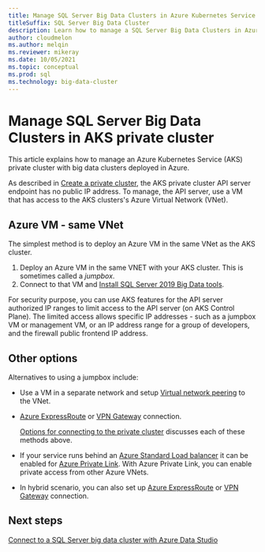 ```yaml
---
title: Manage SQL Server Big Data Clusters in Azure Kubernetes Service (AKS) private cluster
titleSuffix: SQL Server Big Data Cluster
description: Learn how to manage a SQL Server Big Data Clusters in Azure Kubernetes Service (AKS) private cluster.
author: cloudmelon
ms.author: melqin
ms.reviewer: mikeray
ms.date: 10/05/2021
ms.topic: conceptual
ms.prod: sql
ms.technology: big-data-cluster
---
```


# Manage SQL Server Big Data Clusters in AKS private cluster

This article explains how to manage an Azure Kubernetes Service (AKS) private cluster with big data clusters deployed in Azure.

As described in [Create a private cluster](/azure/aks/private-clusters/), the AKS private cluster API server endpoint has no public IP address. To manage, the API server, use a VM that has access to the AKS clusters's Azure Virtual Network (VNet).

## Azure VM - same VNet

The simplest method is to deploy an Azure VM in the same VNet as the AKS cluster.

1. Deploy an Azure VM in the same VNET with your AKS cluster. This is sometimes called a *jumpbox*.
1. Connect to that VM and [Install SQL Server 2019 Big Data tools](deployment-guidance.md#install-sql-server-2019-big-data-tools).

For security purpose, you can use AKS features for the API server authorized IP ranges to limit access to the API server (on AKS Control Plane). The limited access allows specific IP addresses - such as a jumpbox VM or management VM, or an IP address range for a group of developers, and the firewall public frontend IP address.

## Other options

Alternatives to using a jumpbox include:

* Use a VM in a separate network and setup [Virtual network peering](/azure/virtual-network/virtual-network-peering-overview) to the VNet.

* [Azure ExpressRoute](/azure/expressroute/expressroute-introduction) or [VPN Gateway](/azure/vpn-gateway/vpn-gateway-about-vpngateways) connection.

   [Options for connecting to the private cluster](/azure/aks/private-clusters#options-for-connecting-to-the-private-cluster) discusses each of these methods above.

* If your service runs behind an [Azure Standard Load balancer](/azure/aks/load-balancer-standard) it can be enabled for [Azure Private Link](/azure/private-link/private-link-service-overview#limitations). With Azure Private Link, you can enable private access from other Azure VNets.

* In hybrid scenario, you can also set up [Azure ExpressRoute](/azure/expressroute/expressroute-introduction) or [VPN Gateway](/azure/vpn-gateway/vpn-gateway-about-vpngateways) connection.

## Next steps

[Connect to a SQL Server big data cluster with Azure Data Studio](connect-to-big-data-cluster.md)